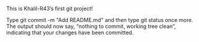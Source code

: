 This is Khalil-R43’s first git project!

Type git commit -m "Add README.md" and then type git status once more. The output should now say, “nothing to commit, working tree clean”, indicating that your changes have been committed. 
